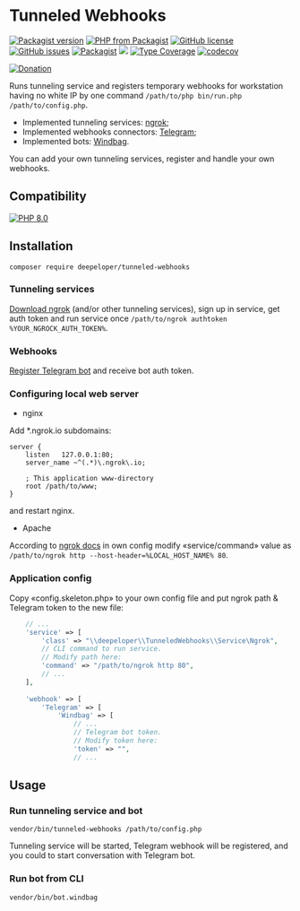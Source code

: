 # Tunneled Webhooks
[![Packagist version](https://img.shields.io/packagist/v/deepeloper/tunneled-webhooks)](https://packagist.org/packages/deepeloper/tunneled-webhooks)
[![PHP from Packagist](https://img.shields.io/packagist/php-v/deepeloper/tunneled-webhooks.svg)](http://php.net/)
[![GitHub license](https://img.shields.io/github/license/deepeloper/tunneled-webhooks.svg)](https://github.com/deepeloper/tunneled-webhooks/blob/main/LICENSE)
[![GitHub issues](https://img.shields.io/github/issues-raw/deepeloper/tunneled-webhooks.svg)](https://github.com/deepeloper/tunneled-webhooks/issues)
[![Packagist](https://img.shields.io/packagist/dt/deepeloper/tunneled-webhooks.svg)](https://packagist.org/packages/deepeloper/tunneled-webhooks)
![](https://github.com/deepeloper/tunneled-webhooks/actions/workflows/ci.yml/badge.svg?event=push)
[![Type Coverage](https://shepherd.dev/github/deepeloper/tunneled-webhooks/coverage.svg)](https://shepherd.dev/github/deepeloper/tunneled-webhooks)
[![codecov](https://codecov.io/gh/deepeloper/tunneled-webhooks/branch/main/graph/badge.svg)](https://codecov.io/gh/deepeloper/tunneled-webhooks)


[![Donation](https://img.shields.io/badge/Donation-Visa,%20MasterCard,%20Maestro,%20UnionPay,%20YooMoney,%20МИР-red)](https://yoomoney.ru/to/41001351141494)

Runs tunneling service and registers temporary webhooks for workstation having no white IP by one command `/path/to/php bin/run.php /path/to/config.php`.

* Implemented tunneling services: [ngrok](https://ngrok.com/);
* Implemented webhooks connectors: [Telegram](https://core.telegram.org/bots/api#setwebhook);
* Implemented bots: [Windbag](https://github.com/deepeloper/tunneled-webhooks/blob/main/src/Webhook/Handler/Windbag.php).

You can add your own tunneling services, register and handle your own webhooks.

## Compatibility
[![PHP 8.0](https://img.shields.io/badge/PHP->=8.0-%237A86B8)]()

## Installation
`composer require deepeloper/tunneled-webhooks`

### Tunneling services
[Download ngrok](https://ngrok.com/download) (and/or other tunneling services), sign up in service, get auth token and run service once `/path/to/ngrok authtoken %YOUR_NGROCK_AUTH_TOKEN%`.

### Webhooks
[Register Telegram bot](https://core.telegram.org/bots) and receive bot auth token.

### Configuring local web server

* nginx

Add *.ngrok.io subdomains:
```
server {
    listen   127.0.0.1:80;
    server_name ~^(.*)\.ngrok\.io;

    ; This application www-directory
    root /path/to/www;
}
```
and restart nginx.

* Apache

According to [ngrok docs](https://ngrok.com/docs/using-ngrok-with/virtualHosts/) in own config modify
&laquo;service/command&raquo; value as `/path/to/ngrok http --host-header=%LOCAL_HOST_NAME% 80`.

### Application config
Copy &laquo;config.skeleton.php&raquo; to your own config file and put ngrok path & Telegram token to the new file:
```php
    // ...
    'service' => [
        'class' => "\\deepeloper\\TunneledWebhooks\\Service\Ngrok",
        // CLI command to run service.
        // Modify path here:
        'command' => "/path/to/ngrok http 80",
        // ...
    ],
    
    'webhook' => [
        'Telegram' => [
            'Windbag' => [
                // ...
                // Telegram bot token.
                // Modify token here:
                'token' => "",
                // ...
```

## Usage

### Run tunneling service and bot
`vendor/bin/tunneled-webhooks /path/to/config.php`

Tunneling service will be started, Telegram webhook will be registered, and you could to start conversation with Telegram bot.

### Run bot from CLI

`vendor/bin/bot.windbag`
